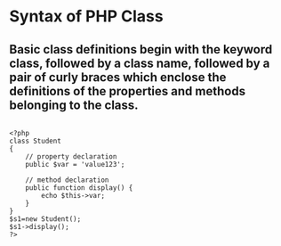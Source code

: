 # Syntax of PHP Class

## Basic class definitions begin with the keyword class, followed by a class name, followed by a pair of curly braces which enclose the definitions of the properties and methods belonging to the class.

```

<?php
class Student
{
    // property declaration
    public $var = 'value123';

    // method declaration
    public function display() {
        echo $this->var;
    }
}
$s1=new Student();
$s1->display();
?>

```